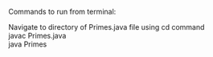 Commands to run from terminal:

Navigate to directory of Primes.java file using cd command  
  javac Primes.java  
  java Primes  
